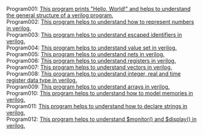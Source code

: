 Program001: [This program prints "Hello, World!" and helps to understand the general structure of a verilog program.](../Program001/Program001.v)<br>
Program002: [This program helps to understand how to represent numbers in verilog.](../Program002/Program002.v)<br>
Program003: [This program helps to understand escaped identifiers in verilog.](../Program003/Program003.v)<br>
Program004: [This program helps to understand value set in verilog.](../Program004/Program004.v)<br>
Program005: [This program helps to understand nets in verilog.](../Program005/Program005.v)<br>
Program006: [This program helps to understand registers in verilog.](../Program006/Program006.v)<br>
Program007: [This program helps to understand vectors in verilog.](../Program007/Program007.v)<br>
Program008: [This program helps to understand integer, real and time register data type in verilog.](../Program008/Program008.v)<br>
Program009: [This program helps to understand arrays in verilog.](../Program009/Program009.v)<br>
Program010: [This program helps to understand how to model memories in verilog.](../Program010/Program010.v)<br>
Program011: [This program helps to understand how to declare strings in verilog.](../Program011/Program011.v)<br>
Program012: [This program helps to understand $monitor() and $display() in verilog.](../Program012/Program012.v)<br>